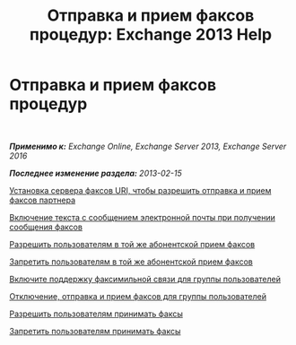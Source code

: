 ﻿---
title: 'Отправка и прием факсов процедур: Exchange 2013 Help'
TOCTitle: Отправка и прием факсов процедур
ms:assetid: 6732a834-c9d2-4757-8ad9-44aeff6be9f7
ms:mtpsurl: https://technet.microsoft.com/ru-ru/library/JJ938010(v=EXCHG.150)
ms:contentKeyID: 52059190
ms.date: 05/22/2018
mtps_version: v=EXCHG.150
ms.translationtype: MT
---

# Отправка и прием факсов процедур

 

_**Применимо к:** Exchange Online, Exchange Server 2013, Exchange Server 2016_

_**Последнее изменение раздела:** 2013-02-15_

[Установка сервера факсов URI, чтобы разрешить отправка и прием факсов партнера](set-the-partner-fax-server-uri-to-allow-faxing-exchange-2013-help.md)

[Включение текста с сообщением электронной почты при получении сообщения факсов](include-text-with-the-email-message-sent-when-a-fax-message-is-received-exchange-2013-help.md)

[Разрешить пользователям в той же абонентской прием факсов](allow-users-in-the-same-dial-plan-to-receive-faxes-exchange-2013-help.md)

[Запретить пользователям в той же абонентской прием факсов](prevent-users-in-the-same-dial-plan-from-receiving-faxes-exchange-2013-help.md)

[Включите поддержку факсимильной связи для группы пользователей](enable-faxing-for-a-group-of-users-exchange-2013-help.md)

[Отключение, отправка и прием факсов для группы пользователей](disable-faxing-for-a-group-of-users-exchange-2013-help.md)

[Разрешить пользователям принимать факсы](enable-a-user-to-receive-faxes-exchange-2013-help.md)

[Запретить пользователям принимать факсы](prevent-a-user-from-receiving-faxes-exchange-2013-help.md)

